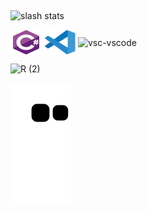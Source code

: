   ##

![slash stats](https://github-readme-stats.vercel.app/api?username=slashstranger&theme=blue-green)

<div style="display: inline_block">
    
<img align="center" alt="vsc-Csharp" height="40" width="50" src="https://raw.githubusercontent.com/devicons/devicon/master/icons/csharp/csharp-original.svg">
    <img align="center" alt="vsc-vscode" height="40" width="50" src="https://raw.githubusercontent.com/devicons/devicon/master/icons/vscode/vscode-original.svg">
     <img align="center" alt="vsc-vscode" height="40" width="50" src="https://user-images.githubusercontent.com/110546829/182630395-fdf20ed7-8d8c-4fd8-b8ef-a5ed25da649d.png"
</div><br/>

<div> 
 
![R (2)](https://user-images.githubusercontent.com/110546829/182630395-fdf20ed7-8d8c-4fd8-b8ef-a5ed25da649d.png)

 
  ![Snake animation](https://raw.githubusercontent.com/rafaballerini/rafaballerini/a7fcec19b2830125e9c49ba9139a9dad95f0b64a/github-contribution-grid-snake.svg)
 
</div>
